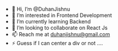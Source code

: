 - 👋 Hi, I’m @DuhanJishnu
- 👀 I’m interested in Frontend Development
- 🌱 I’m currently learning Backend
- 💞️ I’m looking to collaborate on React Js
- 📫 Reach me at duhanjishnu@gmail.com
- ⚡ Guess if I can center a div or not ....

<!---
DuhanJishnu/DuhanJishnu is a ✨ special ✨ repository because its `README.md` (this file) appears on your GitHub profile.
You can click the Preview link to take a look at your changes.
--->
